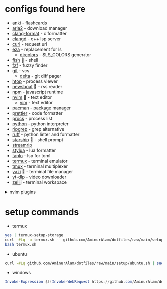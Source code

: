 # configs found here

- [anki](https://apps.ankiweb.net/) - flashcards
- [aria2](https://aria2.github.io/) - download manager
- [clang-format](https://clang.llvm.org/docs/ClangFormat.html) - c formatter
- [clangd](https://clang.llvm.org/) - c++ lsp server
- [curl](https://curl.se/) - request url
- [eza](https://github.com/eza-community/eza) - replacement for ls
  - [dircolors](https://www.gnu.org/software/coreutils/dircolors) - $LS_COLORS generator
- [fish](https://fishshell.com/) :star2: - shell
- [fzf](https://junegunn.github.io/fzf/) - fuzzy finder
- [git](https://git-scm.com/) - vcs
  - [delta](https://dandavison.github.io/delta/) - git diff pager
- [htop](https://htop.dev/) - process viewer
- [newsboat](https://newsboat.org/) :star2: - rss reader
- [npm](https://npmjs.com/) - javascript runtime
- [nvim](https://neovim.io/) :star2: - text editor
  - [vim](https://www.vim.org) - text editor
- [pacman](https://archlinux.org/pacman/) - package manager
- [prettier](https://prettier.io/) - code formatter
- [procs](https://github.com/dalance/procs) - process list
- [python](https://python.org/) - python interpreter
- [ripgrep](https://github.com/BurntSushi/ripgrep) - grep alternative
- [ruff](https://docs.astral.sh/ruff/) - python linter and formatter
- [starship](https://starship.rs/) :star2: - shell prompt
- [streamrip](https://github.com/nathom/streamrip)
- [stylua](https://github.com/JohnnyMorganz/StyLua) - lua formatter
- [taplo](https://taplo.tamasfe.dev/) - lsp for toml
- [termux](https://termux.dev/) - terminal emulator
- [tmux](https://tmux.github.io/) - terminal multiplexer
- [yazi](https://yazi-rs.github.io/) :star2: - terminal file manager
- [yt-dlp](https://github.com/yt-dlp/yt-dlp) - video downloader
- [zellij](https://zellij.dev/) - terminal workspace

<details>
<summary>nvim plugins</summary>
<ul>
    <li>alpha-nvim</li>
    <li>blink.cmp</li>
    <li>cmp-buffer</li>
    <li>cmp-cmdline</li>
    <li>cmp-fish</li>
    <li>cmp-nvim-lsp</li>
    <li>cmp-nvim-lua</li>
    <li>cmp-path</li>
    <li>cmp_luasnip</li>
    <li>Comment.nvim</li>
    <li>csvview.nvim</li>
    <li>cybu.nvim</li>
    <li>dial.nvim</li>
    <li>diffview.nvim</li>
    <li>dressing.nvim</li>
    <li>friendly-snippets</li>
    <li>full_visual_line.nvim</li>
    <li>git-conflict.nvim</li>
    <li>git-dev.nvim</li>
    <li>gitsigns.nvim</li>
    <li>highlight-undo.nvim</li>
    <li>indent-blankline.nvim</li>
    <li>lazy.nvim</li>
    <li>lualine.nvim</li>
    <li>LuaSnip</li>
    <li>mason.nvim</li>
    <li>mini.bracketed</li>
    <li>mini.files</li>
    <li>mini.splitjoin</li>
    <li>neodev.nvim</li>
    <li>none-ls.nvim</li>
    <li>nvim-autopairs</li>
    <li>nvim-cmp</li>
    <li>nvim-colorizer.lua</li>
    <li>nvim-lightbulb</li>
    <li>nvim-lspconfig</li>
    <li>nvim-surround</li>
    <li>nvim-treesitter</li>
    <li>nvim-web-devicons</li>
    <li>oil.nvim</li>
    <li>plenary.nvim</li>
    <li>statuscol.nvim</li>
    <li>tardis.nvim</li>
    <li>telescope.nvim</li>
    <li>todo-comments.nvim</li>
    <li>tokyonight.nvim</li>
    <li>treesj</li>
    <li>trouble.nvim</li>
    <li>ultimate-autopair.nvim</li>
    <li>visual-surround.nvim</li>
    <li>which-key.nvim</li>
    <li>yazi.nvim</li>
</ul>
</details>

# setup commands

- termux

```sh
yes | termux-setup-storage
curl -#Lq -o termux.sh -- github.com/AminurAlam/dotfiles/raw/main/setup/termux.sh
bash termux.sh
```

- ubuntu

```sh
curl -#Lq github.com/AminurAlam/dotfiles/raw/main/setup/ubuntu.sh | sudo bash
```

- windows

```ps1
Invoke-Expression $((Invoke-WebRequest https://github.com/AminurAlam/dotfiles/raw/main/setup/windows.ps1).Content)
```
